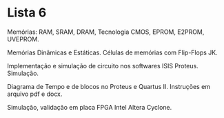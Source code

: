 # Lista 6

Memórias: RAM, SRAM, DRAM, Tecnologia CMOS, EPROM, E2PROM, UVEPROM.

Memórias Dinâmicas e Estáticas. Células de memórias com Flip-Flops JK.

Implementação e simulação de circuito nos softwares ISIS Proteus. Simulação.

Diagrama de Tempo e de blocos no Proteus e Quartus II. Instruções em arquivo pdf e docx.

Simulação, validação em placa FPGA Intel Altera Cyclone.
